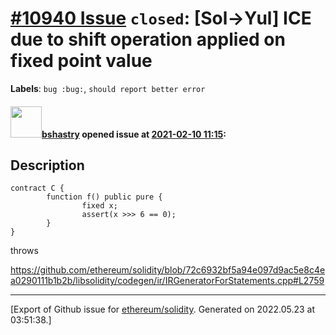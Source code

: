 # [\#10940 Issue](https://github.com/ethereum/solidity/issues/10940) `closed`: [Sol->Yul] ICE due to shift operation applied on fixed point value
**Labels**: `bug :bug:`, `should report better error`


#### <img src="https://avatars.githubusercontent.com/u/2388185?v=4" width="50">[bshastry](https://github.com/bshastry) opened issue at [2021-02-10 11:15](https://github.com/ethereum/solidity/issues/10940):

## Description

```
contract C {
        function f() public pure {
                fixed x;
                assert(x >>> 6 == 0);
        }
}
```

throws

https://github.com/ethereum/solidity/blob/72c6932bf5a94e097d9ac5e8c4ea0290111b1b2b/libsolidity/codegen/ir/IRGeneratorForStatements.cpp#L2759




-------------------------------------------------------------------------------



[Export of Github issue for [ethereum/solidity](https://github.com/ethereum/solidity). Generated on 2022.05.23 at 03:51:38.]
